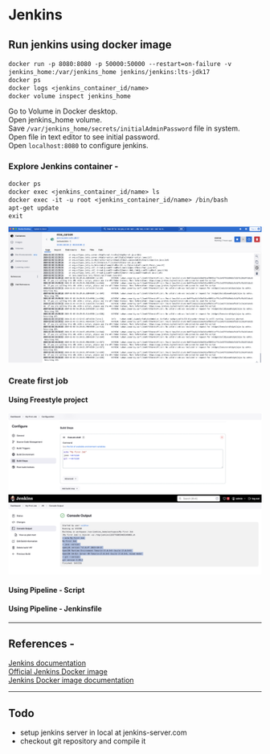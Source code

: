 # Jenkins 

## Run jenkins using docker image
```
docker run -p 8080:8080 -p 50000:50000 --restart=on-failure -v jenkins_home:/var/jenkins_home jenkins/jenkins:lts-jdk17
docker ps
docker logs <jenkins_container_id/name>
docker volume inspect jenkins_home
```
Go to Volume in Docker desktop.  
Open jenkins_home volume.  
Save `/var/jenkins_home/secrets/initialAdminPassword` file in system.  
Open file in text editor to see initial password.  
Open `localhost:8080` to configure jenkins.

### Explore Jenkins container - 
```
docker ps
docker exec <jenkins_container_id/name> ls
docker exec -it -u root <jenkins_container_id/name> /bin/bash
apt-get update
exit
```
![Jenkins Container](./images/jenkins-container-docker-desktop.png)

### Create first job

#### Using Freestyle project
![Jenkins Freestyle project](./images/jenkins-freestyle-job-project.png)
![Jenkins Freestyle Job Output](./images/jenkins-freestyle-job-output.png)

#### Using Pipeline - Script


#### Using Pipeline - Jenkinsfile


---

## References - 
[Jenkins documentation](https://www.jenkins.io/doc/)  
[Official Jenkins Docker image](https://hub.docker.com/r/jenkins/jenkins)  
[Jenkins Docker image documentation](https://github.com/jenkinsci/docker/blob/master/README.md)

--- 

## Todo

- setup jenkins server in local at jenkins-server.com
- checkout git repository and compile it
